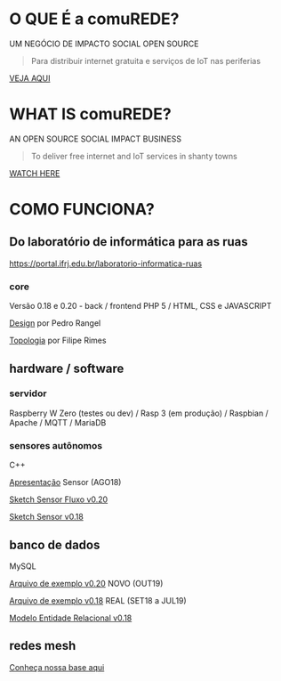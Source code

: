 

# O QUE É a comuREDE?

UM NEGÓCIO DE IMPACTO SOCIAL OPEN SOURCE
   > Para distribuir internet gratuita e serviços de IoT nas periferias

[VEJA AQUI](https://www.facebook.com/comuREDE/videos/897710280400227/)


# WHAT IS comuREDE?
  
AN OPEN SOURCE SOCIAL IMPACT BUSINESS
   > To deliver free internet and IoT services in shanty towns

[WATCH HERE](https://youtu.be/DjV8mJWbhzo)


# COMO FUNCIONA?
    
## Do laboratório de informática para as ruas
https://portal.ifrj.edu.br/laboratorio-informatica-ruas

### core

Versão 0.18 e 0.20 - back / frontend
PHP 5 / HTML, CSS e JAVASCRIPT

[Design](https://olha.ai/gRUrx) por Pedro Rangel

[Topologia](https://olha.ai/BlYuA) por Filipe Rimes    
   
## hardware / software

### servidor
Raspberry W Zero (testes ou dev) / Rasp 3 (em produção) / Raspbian / Apache / MQTT / MariaDB 

### sensores autônomos
C++

[Apresentação](https://olha.ai/imh6d) Sensor (AGO18)
              
[Sketch Sensor Fluxo v0.20](https://www.dropbox.com/s/a0mwp6wxfzbavyx/Sensor_Auton_v02_AGUAf_LIME-CLOUDDEV_Node_ID24130-89_190120-B.zip?dl=0)

[Sketch Sensor v0.18](https://olha.ai/bYlY1)

## banco de dados
MySQL

[Arquivo de exemplo v0.20](https://www.dropbox.com/s/r2oboa51on5g88w/mysql_dump_081019.sql?dl=0) NOVO (OUT19)

[Arquivo de exemplo v0.18](https://olha.ai/2nTZp) REAL (SET18 a JUL19)

[Modelo Entidade Relacional v0.18](https://olha.ai/2fUSM)

## redes mesh

[Conheça nossa base aqui](https://commotionwireless.net/)
